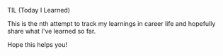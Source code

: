 TIL (Today I Learned)

This is the nth attempt to track my learnings in career life and hopefully share what I've learned so far.

Hope this helps you!
